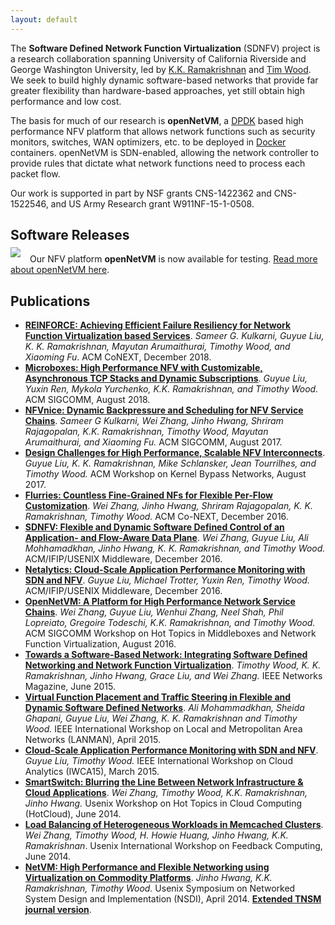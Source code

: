 ```yaml
---
layout: default
---
```

The **Software Defined Network Function Virtualization** (SDNFV) project is a research collaboration spanning University of California Riverside and George Washington University, led by [K.K. Ramakrishnan](http://www.cs.ucr.edu/~kk/) and [Tim Wood](http://faculty.cs.gwu.edu/timwood/). We seek to build highly dynamic software-based networks that provide far greater flexibility than hardware-based approaches, yet still obtain high performance and low cost.  

The basis for much of our research is **openNetVM**, a [DPDK](http://dpdk.org) based high performance NFV platform that allows network functions such as security monitors, switches, WAN optimizers, etc. to be deployed in [Docker](http://www.docker.com) containers.  openNetVM is SDN-enabled, allowing the network controller to provide rules that dictate what network functions need to process each packet flow.

Our work is supported in part by NSF grants CNS-1422362 and CNS-1522546, and US Army Research grant W911NF-15-1-0508.

## Software Releases

[<img src="res/onvm-logo.png" style="float:left; padding-right:15px; margin-top:-10px">](/onvm/)

Our NFV platform **openNetVM** is now available for testing. [Read more about openNetVM here](/onvm/).



## Publications
  * **[REINFORCE: Achieving Efficient Failure Resiliency for Network Function Virtualization based Services](http://faculty.cs.gwu.edu/timwood/papers/18-CoNext-reinforce.pdf)**. *Sameer G. Kulkarni, Guyue Liu, K. K. Ramakrishnan, Mayutan Arumaithurai, Timothy Wood, and Xiaoming Fu*. ACM CoNEXT, December 2018.
  * **[Microboxes: High Performance NFV with Customizable, Asynchronous TCP Stacks and Dynamic Subscriptions](http://faculty.cs.gwu.edu/timwood/papers/18-SIGCOMM-uboxes.pdf)**. *Guyue Liu, Yuxin Ren, Mykola Yurchenko, K.K. Ramakrishnan, and Timothy Wood.* ACM SIGCOMM, August 2018. 
  * **[NFVnice: Dynamic Backpressure and Scheduling for NFV Service Chains](http://faculty.cs.gwu.edu/timwood/papers/17-SIGCOMM-NFVNice.pdf)**. *Sameer G Kulkarni, Wei Zhang, Jinho Hwang, Shriram Rajagopalan, K.K. Ramakrishnan, Timothy Wood, Mayutan Arumaithurai, and Xiaoming Fu.* ACM SIGCOMM, August 2017. 
  * **[Design Challenges for High Performance, Scalable NFV Interconnects](http://faculty.cs.gwu.edu/timwood/papers/17-KBNets-interconnects.pdf)**. *Guyue Liu, K. K. Ramakrishnan, Mike Schlansker, Jean Tourrilhes, and Timothy Wood.* ACM Workshop on Kernel Bypass Networks, August 2017.
  * **[Flurries: Countless Fine-Grained NFs for Flexible Per-Flow Customization](http://faculty.cs.gwu.edu/timwood/papers/16-CoNext-flurries.pdf)**. *Wei Zhang, Jinho Hwang, Shriram Rajagopalan, K. K. Ramakrishnan, Timothy Wood.* ACM Co-NEXT, December 2016.
  * **[SDNFV: Flexible and Dynamic Software Defined Control of an Application- and Flow-Aware Data Plane](http://faculty.cs.gwu.edu/timwood/papers/16-Middleware-SDNFV.pdf)**. *Wei Zhang, Guyue Liu, Ali Mohhamadkhan, Jinho Hwang, K. K. Ramakrishnan, and Timothy Wood.* ACM/IFIP/USENIX Middleware, December 2016.
  * **[Netalytics: Cloud-Scale Application Performance Monitoring with SDN and NFV](http://dl.acm.org/authorize?N24385)**. *Guyue Liu, Michael Trotter, Yuxin Ren, Timothy Wood.* ACM/IFIP/USENIX Middleware, December 2016. 
  * **[OpenNetVM: A Platform for High Performance Network Service Chains](http://faculty.cs.gwu.edu/timwood/papers/16-HotMiddlebox-onvm.pdf)**. *Wei Zhang, Guyue Liu, Wenhui Zhang, Neel Shah, Phil Lopreiato, Gregoire Todeschi, K.K. Ramakrishnan, and Timothy Wood.* ACM SIGCOMM Workshop on Hot Topics in Middleboxes and Network Function Virtualization, August 2016.
  * **[Towards a Software-Based Network: Integrating Software Defined Networking and Network Function Virtualization](http://faculty.cs.gwu.edu/timwood/papers/15-Network-sdnfv.pdf)**. *Timothy Wood, K. K. Ramakrishnan, Jinho Hwang, Grace Liu, and Wei Zhang.* IEEE Networks Magazine, June 2015.
  * **[Virtual Function Placement and Traffic Steering in Flexible and Dynamic Software Defined Networks](http://faculty.cs.gwu.edu/timwood/papers/15-LANMAN-placement.pdf)**. *Ali Mohammadkhan, Sheida Ghapani, Guyue Liu, Wei Zhang, K. K. Ramakrishnan and Timothy Wood.* IEEE International Workshop on Local and Metropolitan Area Networks (LANMAN), April 2015.
  * **[Cloud-Scale Application Performance Monitoring with SDN and NFV](http://faculty.cs.gwu.edu/timwood/papers/15-IWCA-netalytics.pdf)**. *Guyue Liu, Timothy Wood.* IEEE International Workshop on Cloud Analytics (IWCA15), March 2015.
  * **[SmartSwitch: Blurring the Line Between Network Infrastructure & Cloud Applications](http://faculty.cs.gwu.edu/timwood/papers/14-HotCloud-smartswitch.pdf)**. *Wei Zhang, Timothy Wood, K.K. Ramakrishnan, Jinho Hwang.* Usenix Workshop on Hot Topics in Cloud Computing (HotCloud), June 2014.
  * **[Load Balancing of Heterogeneous Workloads in Memcached Clusters](http://faculty.cs.gwu.edu/timwood/papers/14-Feedback-memswitch.pdf)**. *Wei Zhang, Timothy Wood, H. Howie Huang, Jinho Hwang, K.K. Ramakrishnan*. Usenix International Workshop on Feedback Computing, June 2014.
  * **[NetVM: High Performance and Flexible Networking using Virtualization on Commodity Platforms](http://faculty.cs.gwu.edu/timwood/papers/14-NSDI-netvm.pdf)**. *Jinho Hwang, K.K. Ramakrishnan, Timothy Wood.* Usenix Symposium on Networked System Design and Implementation (NSDI), April 2014. **[Extended TNSM journal version](http://faculty.cs.gwu.edu/timwood/papers/15-TNSM-netvm.pdf)**.
